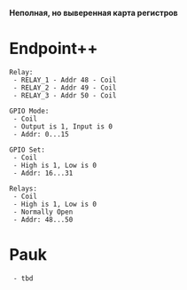 **Неполная, но выверенная карта регистров**

# Endpoint++
```
Relay:
 - RELAY_1 - Addr 48 - Coil
 - RELAY_2 - Addr 49 - Coil
 - RELAY_3 - Addr 50 - Coil

GPIO Mode:
 - Coil
 - Output is 1, Input is 0
 - Addr: 0...15

GPIO Set:
 - Coil
 - High is 1, Low is 0
 - Addr: 16...31

Relays:
 - Coil
 - High is 1, Low is 0
 - Normally Open
 - Addr: 48...50

```

# Pauk
```
 - tbd
```